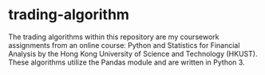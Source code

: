 # trading-algorithm

The trading algorithms within this repository are my coursework assignments from an online course: Python and Statistics for Financial Analysis by the Hong Kong University of Science and Technology (HKUST). These algorithms utilize the Pandas module and are written in Python 3. 
